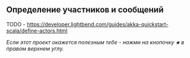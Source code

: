 ## Определение участников и сообщений

TODO - https://developer.lightbend.com/guides/akka-quickstart-scala/define-actors.html

_Если этот проект окажется полезным тебе - нажми на кнопочку **`★`** в правом верхнем углу._